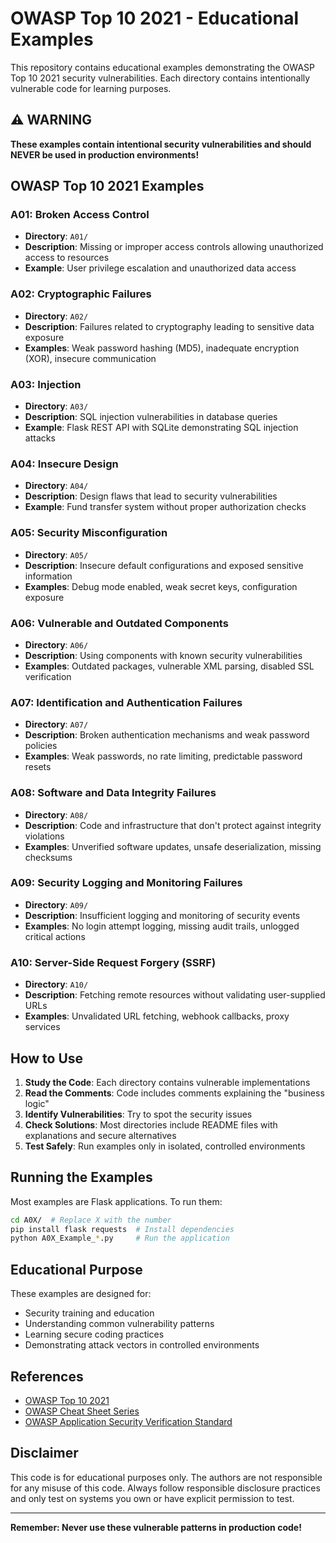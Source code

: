 # OWASP Top 10 2021 - Educational Examples

This repository contains educational examples demonstrating the OWASP Top 10 2021 security vulnerabilities. Each directory contains intentionally vulnerable code for learning purposes.

## ⚠️ WARNING
**These examples contain intentional security vulnerabilities and should NEVER be used in production environments!**

## OWASP Top 10 2021 Examples

### A01: Broken Access Control
- **Directory**: `A01/`
- **Description**: Missing or improper access controls allowing unauthorized access to resources
- **Example**: User privilege escalation and unauthorized data access

### A02: Cryptographic Failures  
- **Directory**: `A02/`
- **Description**: Failures related to cryptography leading to sensitive data exposure
- **Examples**: Weak password hashing (MD5), inadequate encryption (XOR), insecure communication

### A03: Injection
- **Directory**: `A03/`
- **Description**: SQL injection vulnerabilities in database queries
- **Example**: Flask REST API with SQLite demonstrating SQL injection attacks

### A04: Insecure Design
- **Directory**: `A04/`
- **Description**: Design flaws that lead to security vulnerabilities
- **Example**: Fund transfer system without proper authorization checks

### A05: Security Misconfiguration
- **Directory**: `A05/`
- **Description**: Insecure default configurations and exposed sensitive information
- **Examples**: Debug mode enabled, weak secret keys, configuration exposure

### A06: Vulnerable and Outdated Components
- **Directory**: `A06/`
- **Description**: Using components with known security vulnerabilities
- **Examples**: Outdated packages, vulnerable XML parsing, disabled SSL verification

### A07: Identification and Authentication Failures
- **Directory**: `A07/`
- **Description**: Broken authentication mechanisms and weak password policies
- **Examples**: Weak passwords, no rate limiting, predictable password resets

### A08: Software and Data Integrity Failures
- **Directory**: `A08/`
- **Description**: Code and infrastructure that don't protect against integrity violations
- **Examples**: Unverified software updates, unsafe deserialization, missing checksums

### A09: Security Logging and Monitoring Failures
- **Directory**: `A09/`
- **Description**: Insufficient logging and monitoring of security events
- **Examples**: No login attempt logging, missing audit trails, unlogged critical actions

### A10: Server-Side Request Forgery (SSRF)
- **Directory**: `A10/`
- **Description**: Fetching remote resources without validating user-supplied URLs
- **Examples**: Unvalidated URL fetching, webhook callbacks, proxy services

## How to Use

1. **Study the Code**: Each directory contains vulnerable implementations
2. **Read the Comments**: Code includes comments explaining the "business logic"
3. **Identify Vulnerabilities**: Try to spot the security issues
4. **Check Solutions**: Most directories include README files with explanations and secure alternatives
5. **Test Safely**: Run examples only in isolated, controlled environments

## Running the Examples

Most examples are Flask applications. To run them:

```bash
cd A0X/  # Replace X with the number
pip install flask requests  # Install dependencies
python A0X_Example_*.py     # Run the application
```

## Educational Purpose

These examples are designed for:
- Security training and education
- Understanding common vulnerability patterns  
- Learning secure coding practices
- Demonstrating attack vectors in controlled environments

## References

- [OWASP Top 10 2021](https://owasp.org/Top10/)
- [OWASP Cheat Sheet Series](https://cheatsheetseries.owasp.org/)
- [OWASP Application Security Verification Standard](https://owasp.org/www-project-application-security-verification-standard/)

## Disclaimer

This code is for educational purposes only. The authors are not responsible for any misuse of this code. Always follow responsible disclosure practices and only test on systems you own or have explicit permission to test.

---
**Remember: Never use these vulnerable patterns in production code!**
